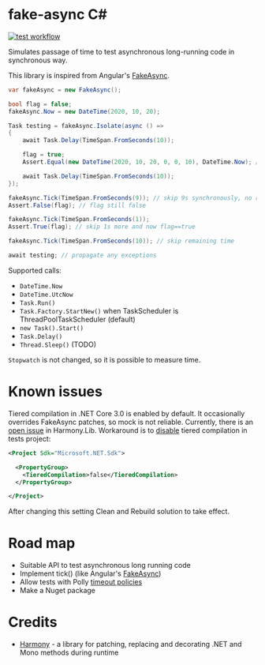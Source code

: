 # fake-async C#
[![test workflow](https://github.com/Tolyandre/fake-async/workflows/test/badge.svg)](https://github.com/Tolyandre/fake-async/actions?query=workflow%3Atest)

Simulates passage of time to test asynchronous long-running code in synchronous way.

This library is inspired from Angular's [FakeAsync](https://angular.io/api/core/testing/fakeAsync).

```c#
var fakeAsync = new FakeAsync();

bool flag = false;
fakeAsync.Now = new DateTime(2020, 10, 20);

Task testing = fakeAsync.Isolate(async () =>
{
	await Task.Delay(TimeSpan.FromSeconds(10));

	flag = true;
	Assert.Equal(new DateTime(2020, 10, 20, 0, 0, 10), DateTime.Now); // DateTime.Now mocked

	await Task.Delay(TimeSpan.FromSeconds(10));
});

fakeAsync.Tick(TimeSpan.FromSeconds(9)); // skip 9s synchronously, no real delay
Assert.False(flag); // flag still false

fakeAsync.Tick(TimeSpan.FromSeconds(1));
Assert.True(flag); // skip 1s more and now flag==true

fakeAsync.Tick(TimeSpan.FromSeconds(10)); // skip remaining time

await testing; // propagate any exceptions
```

Supported calls:
- `DateTime.Now`
- `DateTime.UtcNow`
- `Task.Run()`
- `Task.Factory.StartNew()` when TaskScheduler is ThreadPoolTaskScheduler (default)
- `new Task().Start()`
- `Task.Delay()`
- `Thread.Sleep()` (TODO)

`Stopwatch` is not changed, so it is possible to measure time.

# Known issues
Tiered compilation in .NET Core 3.0 is enabled by default. It occasionally overrides FakeAsync patches, so mock is not reliable. Currently, there is an [open issue](https://github.com/pardeike/Harmony/issues/307) in Harmony.Lib.
Workaround is to [disable](https://docs.microsoft.com/en-us/dotnet/core/run-time-config/compilation#tiered-compilation) tiered compilation in tests project:
```xml
<Project Sdk="Microsoft.NET.Sdk">

  <PropertyGroup>
    <TieredCompilation>false</TieredCompilation>
  </PropertyGroup>

</Project>
```
After changing this setting Clean and Rebuild solution to take effect.


# Road map
- Suitable API to test asynchronous long running code
- Implement tick() (like Angular's [FakeAsync](https://angular.io/api/core/testing/fakeAsync))
- Allow tests with Polly [timeout policies](https://github.com/App-vNext/Polly#timeout)
- Make a Nuget package

# Credits
- [Harmony](https://github.com/pardeike/Harmony) - a library for patching, replacing and decorating .NET and Mono methods during runtime
